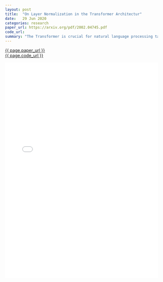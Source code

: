```yaml
---
layout: post
title:  "On Layer Normalization in the Transformer Architectur"
date:   29 Jun 2020
categories: research
paper_url: https://arxiv.org/pdf/2002.04745.pdf
code_url: 
summary: "The Transformer is crucial for natural language processing tasks, but its training requires a learning rate warm-up stage, essential for performance yet slowing optimization and increasing hyper-parameter tuning needs. This paper investigates the importance of the warm-up stage and the impact of layer normalization placement. It uses mean field theory to demonstrate that the original Post-LN Transformer's design, with layer normalization between residual blocks, results in large initial gradients, necessitating a warm-up stage for stability. Conversely, placing layer normalization inside residual blocks, as seen in Pre-LN Transformers, stabilizes initial gradients, allowing the elimination of the warm-up stage. Experiments reveal that Pre-LN Transformers achieve comparable performance to traditional models with less training time and fewer hyper-parameters across various applications."
---
```


<style>
.responsive-pdf-container {
    overflow: hidden;
    padding-top: 141.42%; /* 16:9 Aspect Ratio, adjust as needed */
    position: relative;
}

.responsive-pdf-container iframe {
    border: none;
    height: 100%;
    left: 0;
    position: absolute;
    top: 0;
    width: 100%;
}
</style>

<a href="{{ page.paper_url }}">{{ page.paper_url }}</a><br>
<a href="{{ page.code_url }}">{{ page.code_url }}</a>

<div class="responsive-pdf-container">
    <iframe src="{{ page.paper_url }}" style="border: none;"></iframe>
</div>